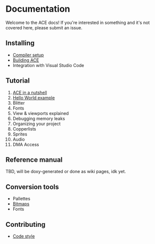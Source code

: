 # Documentation

Welcome to the ACE docs! If you're interested in something and it's not covered here, please submit an issue.

## Installing

- [Compiler setup](installing/compiler.md)
- [Building ACE](installing/ace.md)
- Integration with Visual Studio Code

## Tutorial

1. [ACE in a nutshell](programming/ace_in_a_nutshell.md)
1. [Hello World example](programming/hello_world.md)
1. Blitter
1. Fonts
1. View & viewports explained
1. Debugging memory leaks
1. Organizing your project
1. Copperlists
1. Sprites
1. Audio
1. DMA Access

## Reference manual

TBD, will be doxy-generated or done as wiki pages, idk yet.

## Conversion tools

- Pallettes
- [Bitmaps](tools/bitmap_conv.md)
- Fonts

## Contributing

- [Code style](contributing/codestyle.md)
